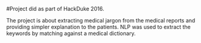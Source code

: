 #Project did as part of HackDuke 2016.

The project is about extracting medical jargon from the medical reports and providing simpler explanation to the patients. 
NLP was used to extract the keywords by matching against a medical dictionary.
